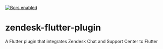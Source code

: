 [![Bors enabled](https://bors.tech/images/badge_small.svg)](https://app.bors.tech/repositories/21068)


# zendesk-flutter-plugin
A Flutter plugin that integrates Zendesk Chat and Support Center to Flutter

